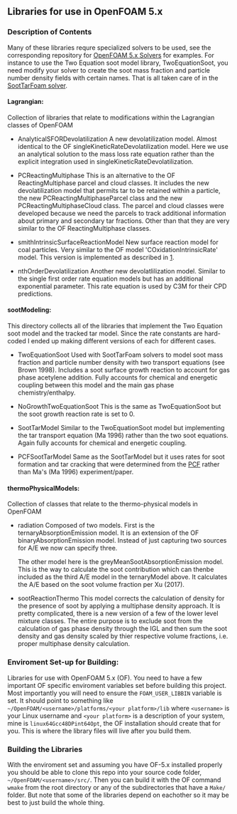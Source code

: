 ## Libraries for use in OpenFOAM 5.x

### Description of Contents

Many of these libraries requre specialized solvers to be used, see the corresponding repository for 
[OpenFOAM 5.x Solvers](https://github.com/cdunn6754/OpenFOAM_5.x_Applications) for examples. For instance to use
the Two Equation soot model library, TwoEquationSoot, you need modify your solver to create the soot mass fraction and
particle number density fields with certain names. That is all taken care of in the 
[SootTarFoam solver](https://github.com/cdunn6754/OpenFOAM_5.x_Applications/tree/master/lagrangian/SootTarFoam).

#### Lagrangian:

Collection of libraries that relate to modifications within the Lagrangian classes of OpenFOAM

  * AnalyticalSFORDevolatilization
    A new devolatilization model. Almost identical to the OF 
	  singleKineticRateDevolatilization model. Here we use an analytical
	  solution to the mass loss rate equation rather than the explicit integration
	  used in singleKineticRateDevolatilization.
    
  * PCReactingMultiphase
    This is an alternative to the OF ReactingMultiphase parcel and cloud classes. It includes the new 
	  devolatilization model that permits tar to be retained within a 
	  particle, the new PCReactingMultiphaseParcel class and the new
	  PCReactingMultiphaseCloud class. The parcel and cloud classes 
	  were developed because we need the parcels to track additional 
	  information about primary and secondary tar fractions. Other than
	  that they are very similar to the OF ReactingMultiphase classes.

  * smithIntrinsicSurfaceReactionModel
    New surface reaction model for coal particles. Very similar to the 
	  OF model 'COxidationIntrinsicRate' model. This version is implemented
	  as described in 
    [1](https://www.sciencedirect.com/science/article/pii/S0010218012002994?via%3Dihub).
    
   * nthOrderDevolatilization
     Another new devolatlilization model. Similar to the single first order
	   rate equation models but has an additional exponential parameter. This
	   rate equation is used by C3M for their CPD predictions.
    
#### sootModeling:
  	
This directory collects all of the libraries that implement the 
Two Equation soot model and the tracked tar model. Since 
the rate constants are hard-coded 
I ended up making different versions of each for different cases.
    
  * TwoEquationSoot
    Used with SootTarFoam solvers to model soot mass fraction and particle number 
    density with two transport equations (see Brown 1998). Includes a soot surface
    growth reaction to account for gas phase acetylene addition. Fully accounts for
    chemical and energetic coupling between this model and the main gas phase chemistry/enthalpy.
    
   * NoGrowthTwoEquationSoot
     This is the same as TwoEquationSoot but the soot growth reaction rate
	   is set to 0.
     
   * SootTarModel
     Similar to the TwoEquationSoot model but implementing the tar transport equation (Ma 1996)
     rather than the two soot equations. Again fully accounts for chemical and energetic coupling.
     
   * PCFSootTarModel
     Same as the SootTarModel but it uses rates for soot formation and 
	   tar cracking that were determined from the [PCF](https://github.com/cdunn6754/PCCLConversion)
     rather than Ma's (Ma 1996) experiment/paper.
    
#### thermoPhysicalModels:

Collection of classes that relate to the thermo-physical models in OpenFOAM
  * radiation
    Composed of two models. First is the ternaryAbsorptionEmission model. 
	  It is an extension of the OF binaryAbsorptionEmission model. Instead
	  of just capturing two sources for A/E we now can specify three.

	  The other model here is the greyMeanSootAbsorptionEmission model. This 
	  is the way to calculate the soot contribution which can thenbe included as 
	  the third A/E model in the ternaryModel above. It calculates the A/E based
	  on the soot volume fraction per Xu (2017).
    
  * sootReactionThermo
     This model corrects the calculation of density for the 
	   presence of soot by applying a multiphase density approach. It 
	   is pretty complicated, there is a new version of a few of the 
	   lower level mixture classes. The entire purpose is to exclude 
	   soot from the calculation of gas phase density through the IGL and then
	   sum the soot density and gas density scaled by thier respective volume 
	   fractions, i.e. proper multiphase density calculation. 
    
    
### Enviroment Set-up for Building:
Libraries for use with OpenFOAM 5.x (OF). You need to have a few important OF specific enviroment variables set
before building this project. Most importantly you will need to ensure the 
`FOAM_USER_LIBBIN`  variable is set. It should point to something like
`~/OpenFOAM/<username>/platforms/<your platform>/lib` where `<username>` is your Linux username and 
`<your platform>` is a description of your system, mine is `linux64Gcc48DPint64Opt`, the OF installation should
create that for you. This is where the library
files will live after you build them. 

### Building the Libraries
With the enviroment set and assuming you have OF-5.x installed properly you should
be able to clone this repo into your source code folder, `~/OpenFOAM/<username>/src/`. Then you can
build it with the OF command `wmake` from the root directory or any of the subdirectories that have a `Make/`
folder. But note that some of the libraries depend on eachother so it may be best to just build the whole thing.

